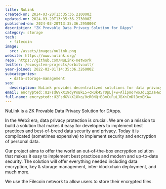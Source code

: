 ```yaml
---
title: NuLink
created-on: 2024-03-20T13:35:36.210000Z
updated-on: 2024-03-20T13:35:36.273000Z
published-on: 2024-03-20T13:35:36.295000Z
description: "ZK Provable Data Privacy Solution for DApps"
category: storage
tech:
  - filecoin
image:
  src: /assets/images/nulink.png
website: https://www.nulink.org/
repo: https://github.com/NuLink-network
twitter: /ecosystem-projects/orbitvault/
year-joined: 2022-02-01T14:35:36.326000Z
subcategories:
  - data-storage-management
seo:
  description: NuLink provides decentralized solutions for data privacy and security.
email: encrypted::U2FsdGVkX19dyPoBkL5+cRQk45r0pLj+w+AlipnorwoJdLqzJaHw5L74yVokxglP
full-name: encrypted::U2FsdGVkX18ko/0cR0NQ+BBmCuRuLJBXnCmDlBcxEKA=
---
```


NuLink is a ZK Provable Data Privacy Solution for DApps.

In the Web3 era, data privacy protection is crucial. We are on a mission to build a solution that makes it easy for developers to implement best practices and best-of-breed data security and privacy. Today it is complicated (sometimes expensive) to implement security and encryption of personal data.

Our project aims to offer the world an out-of-the-box encryption solution that makes it easy to implement best practices and modern and up-to-date security. The solution will offer everything needed including data encryption, key & storage management, inter-blockchain deployment, and much more.

We use the Filecoin network to allow users to store their encrypted files.

